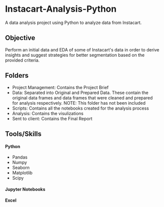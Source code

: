 # Instacart-Analysis-Python
A data analysis project using Python to analyze data from Instacart.
## Objective
Perform an initial data and EDA of some of Instacart's data in order
to derive insights and suggest strategies for better segmentation based on
the provided criteria.
## Folders

- Project Management: Contains the Project Brief
- Data: Separated into Original and Prepared Data. These contain the original data frames and data frames that were cleaned and prepared for analysis respectively. NOTE: This folder has not been included
- Scripts: Contains all the notebooks created for the analysis process
- Analysis: Contains the visulizations 
- Sent to client: Contains the Final Report
## Tools/Skills
#### Python
  - Pandas
  - Numpy
  - Seaborn
  - Matplotlib
  - Scipy
#### Jupyter Notebooks
#### Excel

